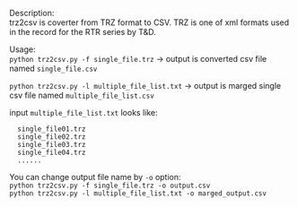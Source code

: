 
Description:  
  trz2csv is coverter from TRZ format to CSV.
  TRZ is one of xml formats used in the record for 
  the RTR series by T&D.
  
Usage:  
  `python trz2csv.py -f single_file.trz`
    -> output is converted csv file named `single_file.csv`
    
  `python trz2csv.py -l multiple_file_list.txt`
    -> output is marged single csv file named `multiple_file_list.csv`
    
  input `multiple_file_list.txt` looks like:  
  
  ```
    single_file01.trz
    single_file02.trz
    single_file03.trz
    single_file04.trz
    ......
  ```

  You can change output file name by `-o` option:  
    `python trz2csv.py -f single_file.trz -o output.csv`  
    `python trz2csv.py -l multiple_file_list.txt -o marged_output.csv`  
    

